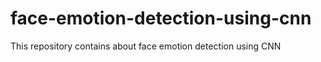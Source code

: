 # face-emotion-detection-using-cnn
 This repository contains about face emotion detection using CNN
